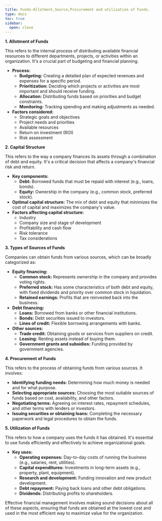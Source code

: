 ```yaml
---
title: Funds-Allotment,Source,Procurement and utilization of Funds.
type: docs
toc: true
sidebar:
  open: close
---
```


**1. Allotment of Funds**

This refers to the internal process of distributing available financial resources to different departments, projects, or activities within an organization. It's a crucial part of budgeting and financial planning.

*   **Process:**
    *   **Budgeting:** Creating a detailed plan of expected revenues and expenses for a specific period.
    *   **Prioritization:** Deciding which projects or activities are most important and should receive funding.
    *   **Allocation:** Distributing funds based on priorities and budget constraints.
    *   **Monitoring:** Tracking spending and making adjustments as needed.
*   **Factors considered:**
    *   Strategic goals and objectives
    *   Project needs and priorities
    *   Available resources
    *   Return on investment (ROI)
    *   Risk assessment

**2. Capital Structure**

This refers to the way a company finances its assets through a combination of debt and equity. It's a critical decision that affects a company's financial risk and return.

*   **Key components:**
    *   **Debt:** Borrowed funds that must be repaid with interest (e.g., loans, bonds).
    *   **Equity:** Ownership in the company (e.g., common stock, preferred stock).
*   **Optimal capital structure:** The mix of debt and equity that minimizes the cost of capital and maximizes the company's value.
*   **Factors affecting capital structure:**
    *   Industry
    *   Company size and stage of development
    *   Profitability and cash flow
    *   Risk tolerance
    *   Tax considerations

**3. Types of Sources of Funds**

Companies can obtain funds from various sources, which can be broadly categorized as:

*   **Equity financing:**
    *   **Common stock:** Represents ownership in the company and provides voting rights.
    *   **Preferred stock:** Has some characteristics of both debt and equity, with fixed dividends and priority over common stock in liquidation.
    *   **Retained earnings:** Profits that are reinvested back into the business.
*   **Debt financing:**
    *   **Loans:** Borrowed from banks or other financial institutions.
    *   **Bonds:** Debt securities issued to investors.
    *   **Lines of credit:** Flexible borrowing arrangements with banks.
*   **Other sources:**
    *   **Trade credit:** Obtaining goods or services from suppliers on credit.
    *   **Leasing:** Renting assets instead of buying them.
    *   **Government grants and subsidies:** Funding provided by government agencies.

**4. Procurement of Funds**

This refers to the process of obtaining funds from various sources. It involves:

*   **Identifying funding needs:** Determining how much money is needed and for what purpose.
*   **Selecting appropriate sources:** Choosing the most suitable sources of funds based on cost, availability, and other factors.
*   **Negotiating terms:** Agreeing on interest rates, repayment schedules, and other terms with lenders or investors.
*   **Issuing securities or obtaining loans:** Completing the necessary paperwork and legal procedures to obtain the funds.

**5. Utilization of Funds**

This refers to how a company uses the funds it has obtained. It's essential to use funds efficiently and effectively to achieve organizational goals.

*   **Key uses:**
    *   **Operating expenses:** Day-to-day costs of running the business (e.g., salaries, rent, utilities).
    *   **Capital expenditures:** Investments in long-term assets (e.g., property, plant, equipment).
    *   **Research and development:** Funding innovation and new product development.
    *   **Debt repayment:** Paying back loans and other debt obligations.
    *   **Dividends:** Distributing profits to shareholders.

Effective financial management involves making sound decisions about all of these aspects, ensuring that funds are obtained at the lowest cost and used in the most efficient way to maximize value for the organization.

